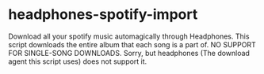 # headphones-spotify-import
Download all your spotify music automagically through Headphones. This script downloads the entire album that each song is a part of. NO SUPPORT FOR SINGLE-SONG DOWNLOADS. Sorry, but headphones (The download agent this script uses) does not support it. 
